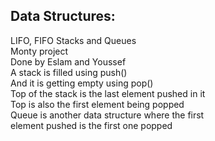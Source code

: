 Data Structures:
----------------
LIFO, FIFO Stacks and Queues<br>
Monty project<br>
Done by Eslam and Youssef<br>
A stack is filled using push()<br>
And it is getting empty using pop()<br>
Top of the stack is the last element pushed in it<br>
Top is also the first element being popped<br>
Queue is another data structure where the first<br>
element pushed is the first one popped<br>
